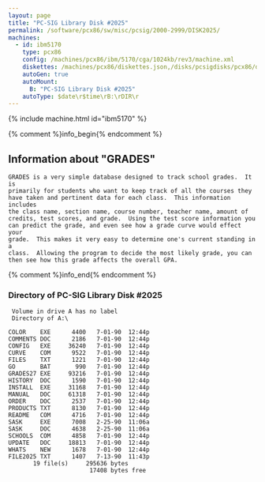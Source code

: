 ```yaml
---
layout: page
title: "PC-SIG Library Disk #2025"
permalink: /software/pcx86/sw/misc/pcsig/2000-2999/DISK2025/
machines:
  - id: ibm5170
    type: pcx86
    config: /machines/pcx86/ibm/5170/cga/1024kb/rev3/machine.xml
    diskettes: /machines/pcx86/diskettes.json,/disks/pcsigdisks/pcx86/diskettes.json
    autoGen: true
    autoMount:
      B: "PC-SIG Library Disk #2025"
    autoType: $date\r$time\rB:\rDIR\r
---
```


{% include machine.html id="ibm5170" %}

{% comment %}info_begin{% endcomment %}

## Information about "GRADES"

    GRADES is a very simple database designed to track school grades.  It is
    primarily for students who want to keep track of all the courses they
    have taken and pertinent data for each class.  This information includes
    the class name, section name, course number, teacher name, amount of
    credits, test scores, and grade.  Using the test score information you
    can predict the grade, and even see how a grade curve would effect your
    grade.  This makes it very easy to determine one's current standing in a
    class.  Allowing the program to decide the most likely grade, you can
    then see how this grade affects the overall GPA.
{% comment %}info_end{% endcomment %}


### Directory of PC-SIG Library Disk #2025

     Volume in drive A has no label
     Directory of A:\

    COLOR    EXE      4400   7-01-90  12:44p
    COMMENTS DOC      2186   7-01-90  12:44p
    CONFIG   EXE     36240   7-01-90  12:44p
    CURVE    COM      9522   7-01-90  12:44p
    FILES    TXT      1221   7-01-90  12:44p
    GO       BAT       990   7-01-90  12:44p
    GRADES27 EXE     93216   7-01-90  12:44p
    HISTORY  DOC      1590   7-01-90  12:44p
    INSTALL  EXE     31168   7-01-90  12:44p
    MANUAL   DOC     61318   7-01-90  12:44p
    ORDER    DOC      2537   7-01-90  12:44p
    PRODUCTS TXT      8130   7-01-90  12:44p
    README   COM      4716   7-01-90  12:44p
    SASK     EXE      7008   2-25-90  11:06a
    SASK     DOC      4638   2-25-90  11:06a
    SCHOOLS  COM      4858   7-01-90  12:44p
    UPDATE   DOC     18813   7-01-90  12:44p
    WHATS    NEW      1678   7-01-90  12:44p
    FILE2025 TXT      1407   7-13-90  11:43p
           19 file(s)     295636 bytes
                           17408 bytes free
